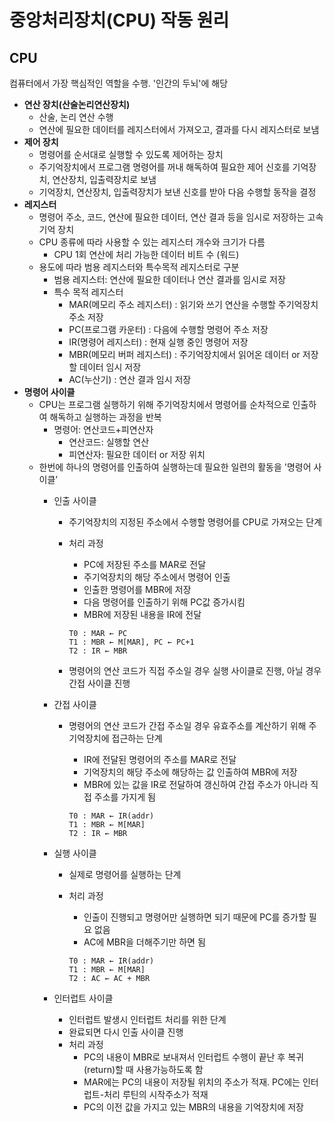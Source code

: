 # ****중앙처리장치(CPU) 작동 원리****

## CPU

컴퓨터에서 가장 핵심적인 역할을 수행. '인간의 두뇌'에 해당

- ****연산 장치(산술논리연산장치)****
    - 산술, 논리 연산 수행
    - 연산에 필요한 데이터를 레지스터에서 가져오고, 결과를 다시 레지스터로 보냄
- **제어 장치**
    - 명령어를 순서대로 실행할 수 있도록 제어하는 장치
    - 주기억장치에서 프로그램 명령어를 꺼내 해독하여 필요한 제어 신호를 기억장치, 연산장치, 입출력장치로 보냄
    - 기억장치, 연산장치, 입출력장치가 보낸 신호를 받아 다음 수행할 동작을 결정
- **레지스터**
    - 명령어 주소, 코드, 연산에 필요한 데이터, 연산 결과 등을 임시로 저장하는 고속 기억 장치
    - CPU 종류에 따라 사용할 수 있는 레지스터 개수와 크기가 다름
        - CPU 1회 연산에 처리 가능한 데이터 비트 수 (워드)
    - 용도에 따라 범용 레지스터와 특수목적 레지스터로 구분
        - 범용 레지스터: 연산에 필요한 데이터나 연산 결과를 임시로 저장
        - 특수 목적 레지스터
            - MAR(메모리 주소 레지스터) : 읽기와 쓰기 연산을 수행할 주기억장치 주소 저장
            - PC(프로그램 카운터) : 다음에 수행할 명령어 주소 저장
            - IR(명령어 레지스터) : 현재 실행 중인 명령어 저장
            - MBR(메모리 버퍼 레지스터) : 주기억장치에서 읽어온 데이터 or 저장할 데이터 임시 저장
            - AC(누산기) : 연산 결과 임시 저장
- **명령어 사이클**
    - CPU는 프로그램 실행하기 위해 주기억장치에서 명령어를 순차적으로 인출하여 해독하고 실행하는 과정을 반복
        - 명령어: 연산코드+피연산자
            - 연산코드: 실행할 연산
            - 피연산자: 필요한 데이터 or 저장 위치
    - 한번에 하나의 명령어를 인출하여 실행하는데 필요한 일련의 활동을 '명령어 사이클’
        - 인출 사이클
            - 주기억장치의 지정된 주소에서 수행할 명령어를 CPU로 가져오는 단계
            - 처리 과정
                - PC에 저장된 주소를 MAR로 전달
                - 주기억장치의 해당 주소에서 명령어 인출
                - 인출한 명령어를 MBR에 저장
                - 다음 명령어를 인출하기 위해 PC값 증가시킴
                - MBR에 저장된 내용을 IR에 전달
                
                ```
                T0 : MAR ← PC
                T1 : MBR ← M[MAR], PC ← PC+1
                T2 : IR ← MBR
                ```
                
            - 명령어의 연산 코드가 직접 주소일 경우 실행 사이클로 진행, 아닐 경우 간접 사이클 진행
        - 간접 사이클
            - 명령어의 연산 코드가 간접 주소일 경우 유효주소를 계산하기 위해 주기억장치에 접근하는 단계
                - IR에 전달된 명령어의 주소를 MAR로 전달
                - 기억장치의 해당 주소에 해당하는 값 인출하여 MBR에 저장
                - MBR에 있는 값을 IR로 전달하여 갱신하여 간접 주소가 아니라 직접 주소를 가지게 됨
                
                ```
                T0 : MAR ← IR(addr)
                T1 : MBR ← M[MAR]
                T2 : IR ← MBR
                ```
                
        - 실행 사이클
            - 실제로 명령어를 실행하는 단계
            - 처리  과정
                - 인출이 진행되고 명령어만 실행하면 되기 때문에 PC를 증가할 필요 없음
                - AC에 MBR을 더해주기만 하면 됨
                
                ```
                T0 : MAR ← IR(addr)
                T1 : MBR ← M[MAR]
                T2 : AC ← AC + MBR
                ```
                
        - 인터럽트 사이클
            - 인터럽트 발생시 인터럽트 처리를 위한 단계
            - 완료되면 다시 인출 사이클 진행
            - 처리 과정
                - PC의 내용이 MBR로 보내져서 인터럽트 수행이 끝난 후 복귀(return)할 때 사용가능하도록 함
                - MAR에는 PC의 내용이 저장될 위치의 주소가 적재. PC에는 인터럽트-처리 루틴의 시작주소가 적재
                - PC의 이전 값을 가지고 있는 MBR의 내용을 기억장치에 저장
